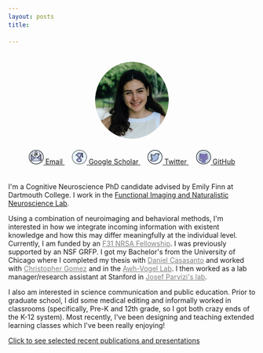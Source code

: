 ```yaml
---
layout: posts
title: 

---
```


<div style="text-align: center; padding: 20px;">
<div>
  <img src="/img/sava-segal_clara.png" alt="Your Photo" style="width: 150px; border-radius: 50%; margin-bottom: 20px;">
    </div>

<div>
  <a href="mailto:csava.gr@dartmouth.edu" style="margin-right: 15px;">
    <img src="/img/email.png" alt="Email" style="width: 30px;">
    <span>Email</span>
  </a>
  <a href="https://scholar.google.com/citations?user=c0vFC1MAAAAJ&hl=en" style="margin-right: 15px;">
    <img src="/img/scholar.png" alt="Google Scholar" style="width: 30px;">
    <span>Google Scholar</span>
  </a>
  <a href="https://twitter.com/csavasegal" style="margin-right: 15px;">
    <img src="/img/twitter.png" alt="Twitter/X" style="width: 30px;">
    <span>Twitter</span>
  </a>
  <a href="https://github.com/csavasegal">
    <img src="/img/github.png" alt="GitHub" style="width: 30px;">
    <span>GitHub</span>
  </a>
      </div>

</div>


<!-- How do our past experiences inform how we process new information? How do individuals reach different interpretations of the exact same experience?  -->
I'm a Cognitive Neuroscience PhD candidate advised by Emily Finn at Dartmouth College. I work in the [Functional Imaging and Naturalistic Neuroscience Lab](https://thefinnlab.github.io/research/).

Using a combination of neuroimaging and behavioral methods, I'm interested in how we integrate incoming information with existent knowledge and how this may differ meaningfully at the individual level.  Currently, I am funded by an <a href="https://researchtraining.nih.gov/programs/fellowships/F31" style="color: grey">F31 NRSA Fellowship</a>. I was previously supported by an NSF GRFP. I got my Bachelor's from the University of Chicago where I completed my thesis with <a href="http://casasanto.com/" style="color: grey">Daniel Casasanto</a> and worked with <a href="https://voices.uchicago.edu/gomezlab/" style="color: grey">Christopher Gomez</a> and in the <a href="https://awhvogellab.com/" style="color: grey">Awh-Vogel Lab</a>. I then worked as a lab manager/research assistant at Stanford in <a href="https://med.stanford.edu/parvizi-lab.html" style="color: grey">Josef Parvizi's lab</a>.


I also am interested in science communication and public education. Prior to graduate school, I did some medical editing and informally worked in classrooms (specifically, Pre-K and 12th grade, so I got both crazy ends of the K-12 system). Most recently, I've been designing and teaching extended learning classes which I've been really enjoying!

<!-- One of the questions I've been exploring is how we reach variable interpretations of the same experience - I'm interested in measuring endogenous individual variability in neural activity and its subsequent effects on behavior, and in experimentally manipulating context to understand how this variability arises "naturally".  -->


[Click to see selected recent publications and presentations](/publications) 
          





















